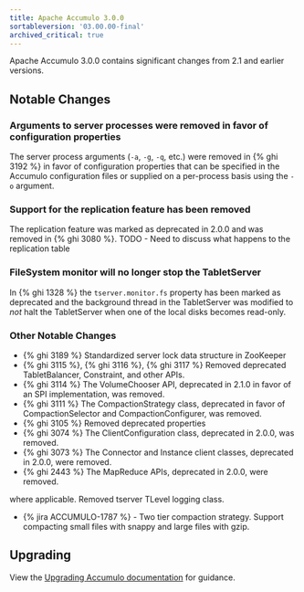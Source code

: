 ```yaml
---
title: Apache Accumulo 3.0.0
sortableversion: '03.00.00-final'
archived_critical: true
---
```


Apache Accumulo 3.0.0 contains significant changes from 2.1 and earlier versions. 

## Notable Changes

### Arguments to server processes were removed in favor of configuration properties

The server process arguments (`-a`, `-g`, `-q`, etc.) were removed in {% ghi 3192 %}
in favor of configuration properties that can be specified in the Accumulo configuration
files or supplied on a per-process basis using the `-o` argument.

### Support for the replication feature has been removed

The replication feature was marked as deprecated in 2.0.0 and was removed in {% ghi 3080 %}.
TODO - Need to discuss what happens to the replication table

### FileSystem monitor will no longer stop the TabletServer

In {% ghi 1328 %} the `tserver.monitor.fs` property has been marked as deprecated
and the background thread in the TabletServer was modified to *not* halt the TabletServer
when one of the local disks becomes read-only.

### Other Notable Changes

* {% ghi 3189 %} Standardized server lock data structure in ZooKeeper
* {% ghi 3115 %}, {% ghi 3116 %}, {% ghi 3117 %} Removed deprecated TabletBalancer, Constraint, and other APIs.
* {% ghi 3114 %} The VolumeChooser API, deprecated in 2.1.0 in favor of an SPI implementation, was removed.
* {% ghi 3111 %} The CompactionStrategy class, deprecated in favor of CompactionSelector and
  CompactionConfigurer, was removed.
* {% ghi 3105 %} Removed deprecated properties
* {% ghi 3074 %} The ClientConfiguration class, deprecated in 2.0.0, was removed.
* {% ghi 3073 %} The Connector and Instance client classes, deprecated in 2.0.0, were removed.
* {% ghi 2443 %} The MapReduce APIs, deprecated in 2.0.0, were removed.

where applicable. Removed tserver TLevel logging class.
* {% jira ACCUMULO-1787 %} - Two tier compaction strategy.  Support compacting small files with snappy and large files with gzip.

## Upgrading

View the [Upgrading Accumulo documentation][upgrade] for guidance.


[#634]: https://github.com/apache/accumulo/issues/634
[upgrade]: /docs/2.x/administration/upgrading
[website-repo]: https://github.com/apache/accumulo-website
